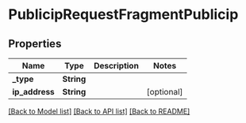 # PublicipRequestFragmentPublicip

## Properties

Name | Type | Description | Notes
------------ | ------------- | ------------- | -------------
**_type** | **String** |  | 
**ip_address** | **String** |  | [optional] 

[[Back to Model list]](../README.md#documentation-for-models) [[Back to API list]](../README.md#documentation-for-api-endpoints) [[Back to README]](../README.md)


